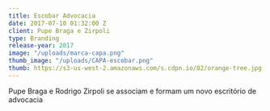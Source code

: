 ```yaml
---
title: Escobar Advocacia
date: 2017-07-10 01:32:00 Z
client: Pupe Braga e Zirpoli
type: Branding
release-year: 2017
image: "/uploads/marca-capa.png"
thumb_image: "/uploads/CAPA-escobar.png"
thumb: https://s3-us-west-2.amazonaws.com/s.cdpn.io/82/orange-tree.jpg
---
```


Pupe Braga e Rodrigo Zirpoli se associam e formam um novo escritório de advocacia